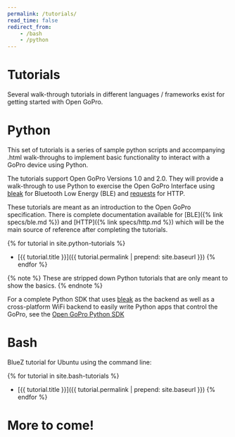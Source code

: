 ```yaml
---
permalink: /tutorials/
read_time: false
redirect_from:
    - /bash
    - /python
---
```


# Tutorials

Several walk-through tutorials in different languages / frameworks exist for getting started with Open GoPro.

# Python

This set of tutorials is a series of sample python scripts and accompanying .html walk-throughs
to implement basic functionality to interact with a GoPro device using Python.

The tutorials support Open GoPro Versions 1.0 and 2.0. They will provide a walk-through to use Python to exercise the
Open GoPro Interface using [bleak](https://bleak.readthedocs.io/en/latest/api.html)
for Bluetooth Low Energy (BLE) and [requests](https://docs.python-requests.org/en/master/) for HTTP.

These tutorials are meant as an introduction to the Open GoPro specification. There is complete documentation
available for [BLE]({% link specs/ble.md %}) and [HTTP]({% link specs/http.md %}) which will be the main
source of reference after completing the tutorials.

{% for tutorial in site.python-tutorials %}
-   [{{ tutorial.title }}]({{ tutorial.permalink | prepend: site.baseurl }})
{% endfor %}

{% note %}
These are stripped down Python tutorials that are only meant to show the basics.
{% endnote %}

For a complete Python SDK that uses [bleak](https://bleak.readthedocs.io/en/latest/) as the backend as well as a
cross-platform WiFi backend to easily write Python apps that control the GoPro, see the [Open GoPro Python SDK](https://gopro.github.io/OpenGoPro/python_sdk/)

# Bash

BlueZ tutorial for Ubuntu using the command line:

{% for tutorial in site.bash-tutorials %}
-   [{{ tutorial.title }}]({{ tutorial.permalink | prepend: site.baseurl }})
{% endfor %}

# More to come!
